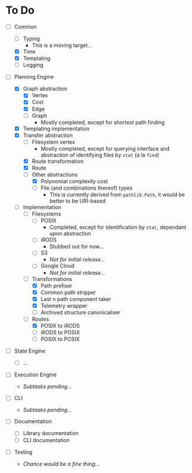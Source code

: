 # To Do

- [ ] Common
  - [ ] Typing
    - This is a moving target...
  - [X] Time
  - [X] Templating
  - [ ] Logging

- [ ] Planning Engine
  - [X] Graph abstraction
    - [X] Vertex
    - [X] Cost
    - [X] Edge
    - [ ] Graph
      - Mostly completed, except for shortest path finding
  - [X] Templating implementation
  - [X] Transfer abstraction
    - [ ] Filesystem vertex
      - Mostly completed, except for querying interface and abstraction
        of identifying files by `stat` (a la `find`)
    - [X] Route transformation
    - [X] Route
    - [ ] Other abstractions
      - [X] Polynomial complexity cost
      - [ ] File (and combinations thereof) types
        - This is currently derived from `pathlib.Path`, it would be
          better to be URI-based
  - [ ] Implementation
    - [ ] Filesystems
      - [ ] POSIX
        - Completed, except for identification by `stat`, dependant upon
          abstraction
      - [ ] iRODS
        - Stubbed out for now...
      - [ ] S3
        - *Not for initial release...*
      - [ ] Google Cloud
        - *Not for initial release...*
    - [ ] Transformations
      - [X] Path prefixer
      - [X] Common path stripper
      - [X] Last n path component taker
      - [X] Telemetry wrapper
      - [ ] Archived structure canonicaliser
    - [ ] Routes
      - [X] POSIX to iRODS
      - [ ] iRODS to POSIX
      - [ ] POSIX to POSIX

- [ ] State Engine
  - [ ] ...

- [ ] Execution Engine
  - *Subtasks pending...*

- [ ] CLI
  - *Subtasks pending...*

- [ ] Documentation
  - [ ] Library documentation
  - [ ] CLI documentation

- [ ] Testing
  - *Chance would be a fine thing...*
